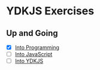 # YDKJS Exercises

## Up and Going

- [x] [Into Programming][1:1]
- [ ] [Into JavaScript][1:2]
- [ ] [Into YDKJS][1:3]

[1:1]: up_and_going/into_programming.js
[1:2]: up_and_going/into_javascript.js
[1:3]: up_and_going/into_ydkjs.js
